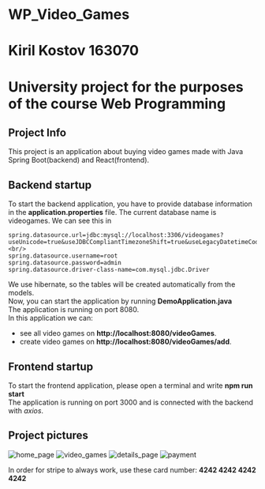 # WP_Video_Games
# Kiril Kostov 163070
# University project for the purposes of the course Web Programming
## Project Info
This project is an application about buying video games made with Java Spring Boot(backend) and React(frontend). <br/>
## Backend startup
To start the backend application, you have to provide database information in the **application.properties** file.
The current database name is videogames. We can see this in
```
spring.datasource.url=jdbc:mysql://localhost:3306/videogames?useUnicode=true&useJDBCCompliantTimezoneShift=true&useLegacyDatetimeCode=false&serverTimezone=UTC <br/>
spring.datasource.username=root
spring.datasource.password=admin
spring.datasource.driver-class-name=com.mysql.jdbc.Driver
```

We use hibernate, so the tables will be created automatically from the models. <br/>
Now, you can start the application by running **DemoApplication.java** <br/>
The application is running on port 8080. <br/>
In this application we can: <br>
- see all video games on **http://localhost:8080/videoGames**. <br/>
- create video games on **http://localhost:8080/videoGames/add**. <br/>





## Frontend startup
To start the frontend application, please open a terminal and write **npm run start** <br/>
The application is running on port 3000 and is connected with the backend with *axios*.

## Project pictures

![home_page](https://i.ibb.co/BL6Mp9W/Screenshot-76.png)
![video_games](https://i.ibb.co/MnJzqWQ/Screenshot-78.png)
![details_page](https://i.ibb.co/P4K9frc/Screenshot-80.png)
![payment](https://i.ibb.co/5hfHpcS/Screenshot-82.png)

In order for stripe to always work, use these card number: **4242 4242 4242 4242**

